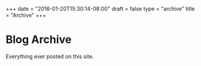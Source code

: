 +++
date = "2016-01-20T15:30:14-08:00"
draft = false
type = "archive"
title = "Archive"
+++

# Blog Archive

Everything ever posted on this site.
